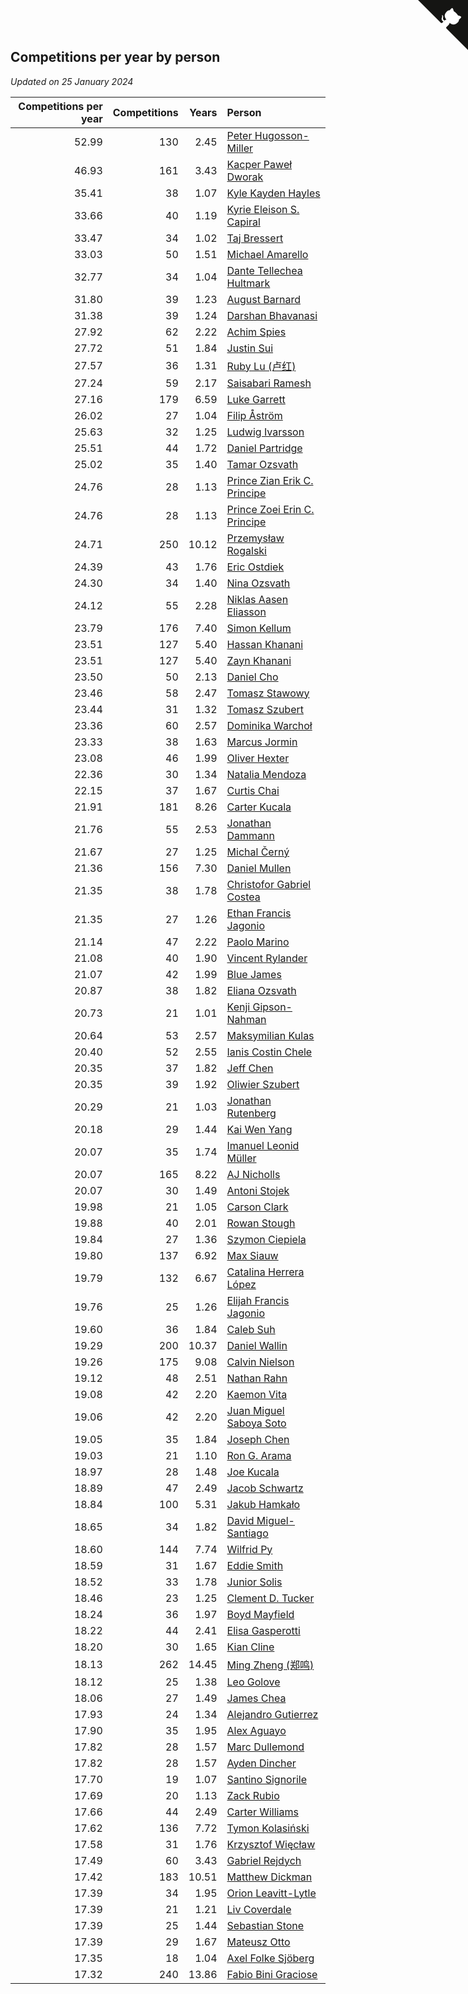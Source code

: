 ## Competitions per year by person

*Updated on 25 January 2024*

| Competitions per year | Competitions | Years | Person |
| ---: | ---: | ---: | :--- |
| 52.99 | 130 | 2.45 | [Peter Hugosson-Miller](https://www.worldcubeassociation.org/persons/2021HUGO01) |
| 46.93 | 161 | 3.43 | [Kacper Paweł Dworak](https://www.worldcubeassociation.org/persons/2020DWOR01) |
| 35.41 | 38 | 1.07 | [Kyle Kayden Hayles](https://www.worldcubeassociation.org/persons/2022HAYL02) |
| 33.66 | 40 | 1.19 | [Kyrie Eleison S. Capiral](https://www.worldcubeassociation.org/persons/2022CAPI02) |
| 33.47 | 34 | 1.02 | [Taj Bressert](https://www.worldcubeassociation.org/persons/2023BRES01) |
| 33.03 | 50 | 1.51 | [Michael Amarello](https://www.worldcubeassociation.org/persons/2022AMAR09) |
| 32.77 | 34 | 1.04 | [Dante Tellechea Hultmark](https://www.worldcubeassociation.org/persons/2023HULT01) |
| 31.80 | 39 | 1.23 | [August Barnard](https://www.worldcubeassociation.org/persons/2022BARN21) |
| 31.38 | 39 | 1.24 | [Darshan Bhavanasi](https://www.worldcubeassociation.org/persons/2022BHAV01) |
| 27.92 | 62 | 2.22 | [Achim Spies](https://www.worldcubeassociation.org/persons/2021SPIE01) |
| 27.72 | 51 | 1.84 | [Justin Sui](https://www.worldcubeassociation.org/persons/2022SUIJ01) |
| 27.57 | 36 | 1.31 | [Ruby Lu (卢红)](https://www.worldcubeassociation.org/persons/2022LURU01) |
| 27.24 | 59 | 2.17 | [Saisabari Ramesh](https://www.worldcubeassociation.org/persons/2021RAME01) |
| 27.16 | 179 | 6.59 | [Luke Garrett](https://www.worldcubeassociation.org/persons/2017GARR05) |
| 26.02 | 27 | 1.04 | [Filip Åström](https://www.worldcubeassociation.org/persons/2023ASTR01) |
| 25.63 | 32 | 1.25 | [Ludwig Ivarsson](https://www.worldcubeassociation.org/persons/2022IVAR01) |
| 25.51 | 44 | 1.72 | [Daniel Partridge](https://www.worldcubeassociation.org/persons/2022PART02) |
| 25.02 | 35 | 1.40 | [Tamar Ozsvath](https://www.worldcubeassociation.org/persons/2022OZSV04) |
| 24.76 | 28 | 1.13 | [Prince Zian Erik C. Principe](https://www.worldcubeassociation.org/persons/2022PRIN08) |
| 24.76 | 28 | 1.13 | [Prince Zoei Erin C. Principe](https://www.worldcubeassociation.org/persons/2022PRIN09) |
| 24.71 | 250 | 10.12 | [Przemysław Rogalski](https://www.worldcubeassociation.org/persons/2013ROGA02) |
| 24.39 | 43 | 1.76 | [Eric Ostdiek](https://www.worldcubeassociation.org/persons/2022OSTD01) |
| 24.30 | 34 | 1.40 | [Nina Ozsvath](https://www.worldcubeassociation.org/persons/2022OZSV03) |
| 24.12 | 55 | 2.28 | [Niklas Aasen Eliasson](https://www.worldcubeassociation.org/persons/2021ELIA01) |
| 23.79 | 176 | 7.40 | [Simon Kellum](https://www.worldcubeassociation.org/persons/2016KELL12) |
| 23.51 | 127 | 5.40 | [Hassan Khanani](https://www.worldcubeassociation.org/persons/2018KHAN26) |
| 23.51 | 127 | 5.40 | [Zayn Khanani](https://www.worldcubeassociation.org/persons/2018KHAN28) |
| 23.50 | 50 | 2.13 | [Daniel Cho](https://www.worldcubeassociation.org/persons/2021CHOD01) |
| 23.46 | 58 | 2.47 | [Tomasz Stawowy](https://www.worldcubeassociation.org/persons/2021STAW01) |
| 23.44 | 31 | 1.32 | [Tomasz Szubert](https://www.worldcubeassociation.org/persons/2022SZUB02) |
| 23.36 | 60 | 2.57 | [Dominika Warchoł](https://www.worldcubeassociation.org/persons/2021WARC01) |
| 23.33 | 38 | 1.63 | [Marcus Jormin](https://www.worldcubeassociation.org/persons/2022JORM01) |
| 23.08 | 46 | 1.99 | [Oliver Hexter](https://www.worldcubeassociation.org/persons/2022HEXT01) |
| 22.36 | 30 | 1.34 | [Natalia Mendoza](https://www.worldcubeassociation.org/persons/2022MEND24) |
| 22.15 | 37 | 1.67 | [Curtis Chai](https://www.worldcubeassociation.org/persons/2022CHAI02) |
| 21.91 | 181 | 8.26 | [Carter Kucala](https://www.worldcubeassociation.org/persons/2015KUCA01) |
| 21.76 | 55 | 2.53 | [Jonathan Dammann](https://www.worldcubeassociation.org/persons/2021DAMM01) |
| 21.67 | 27 | 1.25 | [Michal Černý](https://www.worldcubeassociation.org/persons/2022CERN03) |
| 21.36 | 156 | 7.30 | [Daniel Mullen](https://www.worldcubeassociation.org/persons/2016MULL04) |
| 21.35 | 38 | 1.78 | [Christofor Gabriel Costea](https://www.worldcubeassociation.org/persons/2022COST03) |
| 21.35 | 27 | 1.26 | [Ethan Francis Jagonio](https://www.worldcubeassociation.org/persons/2022JAGO03) |
| 21.14 | 47 | 2.22 | [Paolo Marino](https://www.worldcubeassociation.org/persons/2021MARI04) |
| 21.08 | 40 | 1.90 | [Vincent Rylander](https://www.worldcubeassociation.org/persons/2022RYLA01) |
| 21.07 | 42 | 1.99 | [Blue James](https://www.worldcubeassociation.org/persons/2022JAME01) |
| 20.87 | 38 | 1.82 | [Eliana Ozsvath](https://www.worldcubeassociation.org/persons/2022OZSV01) |
| 20.73 | 21 | 1.01 | [Kenji Gipson-Nahman](https://www.worldcubeassociation.org/persons/2023GIPS01) |
| 20.64 | 53 | 2.57 | [Maksymilian Kulas](https://www.worldcubeassociation.org/persons/2021KULA02) |
| 20.40 | 52 | 2.55 | [Ianis Costin Chele](https://www.worldcubeassociation.org/persons/2021CHEL01) |
| 20.35 | 37 | 1.82 | [Jeff Chen](https://www.worldcubeassociation.org/persons/2022CHEN19) |
| 20.35 | 39 | 1.92 | [Oliwier Szubert](https://www.worldcubeassociation.org/persons/2022SZUB01) |
| 20.29 | 21 | 1.03 | [Jonathan Rutenberg](https://www.worldcubeassociation.org/persons/2023RUTE01) |
| 20.18 | 29 | 1.44 | [Kai Wen Yang](https://www.worldcubeassociation.org/persons/2022YANG19) |
| 20.07 | 35 | 1.74 | [Imanuel Leonid Müller](https://www.worldcubeassociation.org/persons/2022MULL02) |
| 20.07 | 165 | 8.22 | [AJ Nicholls](https://www.worldcubeassociation.org/persons/2015NICH04) |
| 20.07 | 30 | 1.49 | [Antoni Stojek](https://www.worldcubeassociation.org/persons/2022STOJ03) |
| 19.98 | 21 | 1.05 | [Carson Clark](https://www.worldcubeassociation.org/persons/2023CLAR02) |
| 19.88 | 40 | 2.01 | [Rowan Stough](https://www.worldcubeassociation.org/persons/2022STOU01) |
| 19.84 | 27 | 1.36 | [Szymon Ciepiela](https://www.worldcubeassociation.org/persons/2022CIEP01) |
| 19.80 | 137 | 6.92 | [Max Siauw](https://www.worldcubeassociation.org/persons/2017SIAU02) |
| 19.79 | 132 | 6.67 | [Catalina Herrera López](https://www.worldcubeassociation.org/persons/2017LOPE31) |
| 19.76 | 25 | 1.26 | [Elijah Francis Jagonio](https://www.worldcubeassociation.org/persons/2022JAGO02) |
| 19.60 | 36 | 1.84 | [Caleb Suh](https://www.worldcubeassociation.org/persons/2022SUHC01) |
| 19.29 | 200 | 10.37 | [Daniel Wallin](https://www.worldcubeassociation.org/persons/2013WALL03) |
| 19.26 | 175 | 9.08 | [Calvin Nielson](https://www.worldcubeassociation.org/persons/2014NIEL03) |
| 19.12 | 48 | 2.51 | [Nathan Rahn](https://www.worldcubeassociation.org/persons/2021RAHN01) |
| 19.08 | 42 | 2.20 | [Kaemon Vita](https://www.worldcubeassociation.org/persons/2021VITA01) |
| 19.06 | 42 | 2.20 | [Juan Miguel Saboya Soto](https://www.worldcubeassociation.org/persons/2021SOTO01) |
| 19.05 | 35 | 1.84 | [Joseph Chen](https://www.worldcubeassociation.org/persons/2022CHEN16) |
| 19.03 | 21 | 1.10 | [Ron G. Arama](https://www.worldcubeassociation.org/persons/2022ARAM01) |
| 18.97 | 28 | 1.48 | [Joe Kucala](https://www.worldcubeassociation.org/persons/2022KUCA01) |
| 18.89 | 47 | 2.49 | [Jacob Schwartz](https://www.worldcubeassociation.org/persons/2021SCHW01) |
| 18.84 | 100 | 5.31 | [Jakub Hamkało](https://www.worldcubeassociation.org/persons/2018HAMK01) |
| 18.65 | 34 | 1.82 | [David Miguel-Santiago](https://www.worldcubeassociation.org/persons/2022MIGU02) |
| 18.60 | 144 | 7.74 | [Wilfrid Py](https://www.worldcubeassociation.org/persons/2016PYWI01) |
| 18.59 | 31 | 1.67 | [Eddie Smith](https://www.worldcubeassociation.org/persons/2022SMIT20) |
| 18.52 | 33 | 1.78 | [Junior Solis](https://www.worldcubeassociation.org/persons/2022SOLI03) |
| 18.46 | 23 | 1.25 | [Clement D. Tucker](https://www.worldcubeassociation.org/persons/2022TUCK09) |
| 18.24 | 36 | 1.97 | [Boyd Mayfield](https://www.worldcubeassociation.org/persons/2022MAYF01) |
| 18.22 | 44 | 2.41 | [Elisa Gasperotti](https://www.worldcubeassociation.org/persons/2021GASP01) |
| 18.20 | 30 | 1.65 | [Kian Cline](https://www.worldcubeassociation.org/persons/2022CLIN01) |
| 18.13 | 262 | 14.45 | [Ming Zheng (郑鸣)](https://www.worldcubeassociation.org/persons/2009ZHEN11) |
| 18.12 | 25 | 1.38 | [Leo Golove](https://www.worldcubeassociation.org/persons/2022GOLO02) |
| 18.06 | 27 | 1.49 | [James Chea](https://www.worldcubeassociation.org/persons/2022CHEA05) |
| 17.93 | 24 | 1.34 | [Alejandro Gutierrez](https://www.worldcubeassociation.org/persons/2022GUTI09) |
| 17.90 | 35 | 1.95 | [Alex Aguayo](https://www.worldcubeassociation.org/persons/2022AGUA01) |
| 17.82 | 28 | 1.57 | [Marc Dullemond](https://www.worldcubeassociation.org/persons/2022DULL01) |
| 17.82 | 28 | 1.57 | [Ayden Dincher](https://www.worldcubeassociation.org/persons/2022DINC01) |
| 17.70 | 19 | 1.07 | [Santino Signorile](https://www.worldcubeassociation.org/persons/2022SIGN01) |
| 17.69 | 20 | 1.13 | [Zack Rubio](https://www.worldcubeassociation.org/persons/2022RUBI10) |
| 17.66 | 44 | 2.49 | [Carter Williams](https://www.worldcubeassociation.org/persons/2021WILL06) |
| 17.62 | 136 | 7.72 | [Tymon Kolasiński](https://www.worldcubeassociation.org/persons/2016KOLA02) |
| 17.58 | 31 | 1.76 | [Krzysztof Więcław](https://www.worldcubeassociation.org/persons/2022WIEC01) |
| 17.49 | 60 | 3.43 | [Gabriel Rejdych](https://www.worldcubeassociation.org/persons/2020REJD01) |
| 17.42 | 183 | 10.51 | [Matthew Dickman](https://www.worldcubeassociation.org/persons/2013DICK01) |
| 17.39 | 34 | 1.95 | [Orion Leavitt-Lytle](https://www.worldcubeassociation.org/persons/2022LEAV01) |
| 17.39 | 21 | 1.21 | [Liv Coverdale](https://www.worldcubeassociation.org/persons/2022COVE02) |
| 17.39 | 25 | 1.44 | [Sebastian Stone](https://www.worldcubeassociation.org/persons/2022STON09) |
| 17.39 | 29 | 1.67 | [Mateusz Otto](https://www.worldcubeassociation.org/persons/2022OTTO01) |
| 17.35 | 18 | 1.04 | [Axel Folke Sjöberg](https://www.worldcubeassociation.org/persons/2023SJOB01) |
| 17.32 | 240 | 13.86 | [Fabio Bini Graciose](https://www.worldcubeassociation.org/persons/2010GRAC02) |


<a href="https://github.com/jonatanklosko/wca_statistics" class="github-corner" aria-label="View source on Github"><svg width="80" height="80" viewBox="0 0 250 250" style="fill:#151513; color:#fff; position: absolute; top: 0; border: 0; right: 0;" aria-hidden="true"><path d="M0,0 L115,115 L130,115 L142,142 L250,250 L250,0 Z"></path><path d="M128.3,109.0 C113.8,99.7 119.0,89.6 119.0,89.6 C122.0,82.7 120.5,78.6 120.5,78.6 C119.2,72.0 123.4,76.3 123.4,76.3 C127.3,80.9 125.5,87.3 125.5,87.3 C122.9,97.6 130.6,101.9 134.4,103.2" fill="currentColor" style="transform-origin: 130px 106px;" class="octo-arm"></path><path d="M115.0,115.0 C114.9,115.1 118.7,116.5 119.8,115.4 L133.7,101.6 C136.9,99.2 139.9,98.4 142.2,98.6 C133.8,88.0 127.5,74.4 143.8,58.0 C148.5,53.4 154.0,51.2 159.7,51.0 C160.3,49.4 163.2,43.6 171.4,40.1 C171.4,40.1 176.1,42.5 178.8,56.2 C183.1,58.6 187.2,61.8 190.9,65.4 C194.5,69.0 197.7,73.2 200.1,77.6 C213.8,80.2 216.3,84.9 216.3,84.9 C212.7,93.1 206.9,96.0 205.4,96.6 C205.1,102.4 203.0,107.8 198.3,112.5 C181.9,128.9 168.3,122.5 157.7,114.1 C157.9,116.9 156.7,120.9 152.7,124.9 L141.0,136.5 C139.8,137.7 141.6,141.9 141.8,141.8 Z" fill="currentColor" class="octo-body"></path></svg></a><style>.github-corner:hover .octo-arm{animation:octocat-wave 560ms ease-in-out}@keyframes octocat-wave{0%,100%{transform:rotate(0)}20%,60%{transform:rotate(-25deg)}40%,80%{transform:rotate(10deg)}}@media (max-width:500px){.github-corner:hover .octo-arm{animation:none}.github-corner .octo-arm{animation:octocat-wave 560ms ease-in-out}}</style>
